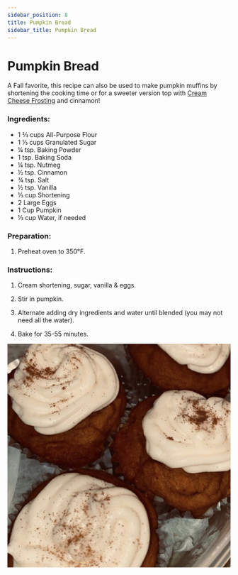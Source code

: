 ```yaml
---
sidebar_position: 8
title: Pumpkin Bread
sidebar_title: Pumpkin Bread
---
```


# Pumpkin Bread
A Fall favorite, this recipe can also be used to make pumpkin muffins by shortening the cooking time or for a sweeter version top with [Cream Cheese Frosting](https://www.dominosugar.com/recipe/cream-cheese-frosting) and cinnamon!

### Ingredients:
- 1 ⅔ cups All-Purpose Flour
- 1 ⅓ cups Granulated Sugar				
- ¼ tsp. Baking Powder
- 1 tsp. Baking Soda
- ¼ tsp. Nutmeg
- ½ tsp. Cinnamon
- ¾ tsp. Salt
- ½ tsp. Vanilla
- ⅓ cup Shortening				
- 2 Large Eggs					
- 1 Cup Pumpkin			
- ⅓ cup Water, if needed		


### Preparation:
1. Preheat oven to 350°F.

### Instructions:
1. Cream shortening, sugar, vanilla & eggs.

2. Stir in pumpkin.

3. Alternate adding dry ingredients and water until blended (you may not need all the water).

4. Bake for 35-55 minutes.

![Pumpkin Bread](./pumpkin-bread.jpg)